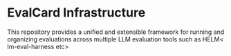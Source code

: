 # EvalCard Infrastructure

This repository provides a unified and extensible framework for running and organizing evaluations across multiple LLM evaluation tools such as HELM< lm-eval-harness etc>
